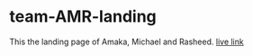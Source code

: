 # team-AMR-landing
This the landing page of Amaka, Michael and Rasheed.
[live link](http://izunnaya.github.io/team-AMR-landing/)
